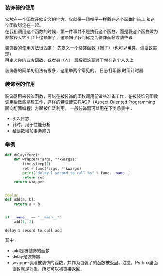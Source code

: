 ### 装饰器的使用
它放在一个函数开始定义的地方，它就像一顶帽子一样戴在这个函数的头上,和这个函数绑定在一起。  
在我们调用这个函数的时候，第一件事并不是执行这个函数，而是将这个函数做为参数传入它头顶上这顶帽子，这顶帽子我们称之为装饰函数或装饰器.  

装饰器的使用方法很固定：
先定义一个装饰函数（帽子）（也可以用类、偏函数实现）  
再定义你的业务函数、或者类（人） 
最后把这顶帽子带在这个人头上  

装饰器的简单的用法有很多，这里举两个常见的。
日志打印器
时间计时器

### 装饰器的作用
装饰器用来装饰函数，可以在被装饰的函数调用前做些准备工作，在被装饰的函数调用后做些清理工作，这样的特征使它在AOP（Aspect Oriented Programming面向切面编程）方面被广泛利用。
一般装饰器可以用在下类场景中：
- 引入日志
- 计时，用于性能分析
- 给函数增加事务能力


### 举例
```python
def delay(func):
    def wrapper(*args, **kwargs):
        time.sleep(1)
        ret = func(*args, **kwargs)
        print("delay 1 second to call %s" % func.__name__)
        return ret
    return wrapper


@delay
def add(a, b):
    return a + b


if __name__ == "__main__":
    add(1, 2)
```
```log
delay 1 second to call add
```

其中：
- add是被装饰的函数
- delay是装饰器
- wrapper调用被装饰的函数，并作为包装了的函数被返回，注意，Python里面函数就是对象，所以可以被直接返回。
